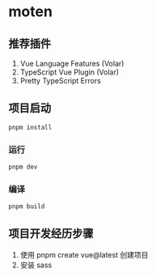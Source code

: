 # moten

## 推荐插件

1. Vue Language Features (Volar)
2. TypeScript Vue Plugin (Volar)
3. Pretty TypeScript Errors

## 项目启动

```sh
pnpm install
```

### 运行

```sh
pnpm dev
```

### 编译

```sh
pnpm build
```

## 项目开发经历步骤

1. 使用 pnpm create vue@latest 创建项目
2. 安装 sass
